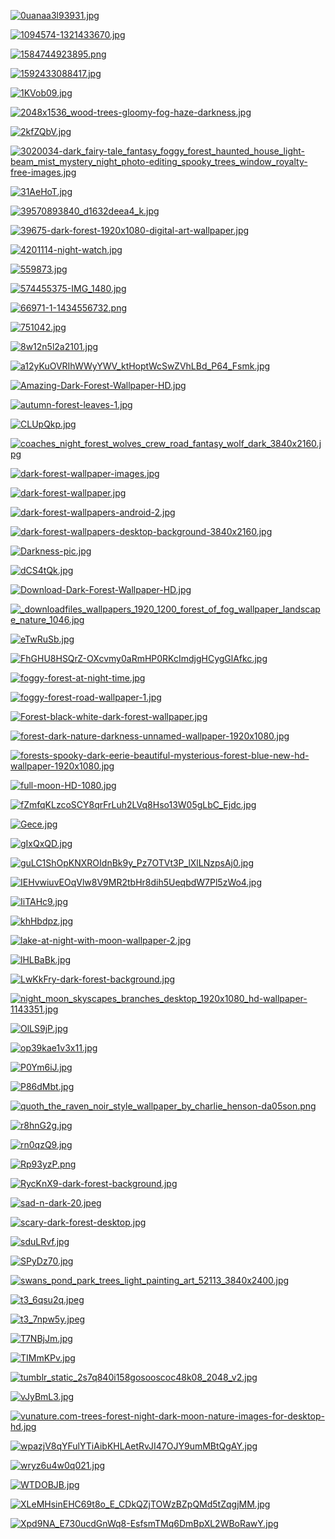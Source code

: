
<style>
img {
	max-width: 100%;
	height: auto;
}
</style>
	    
[![0uanaa3l93931.jpg](0uanaa3l93931.jpg "0uanaa3l93931.jpg")](0uanaa3l93931.jpg)

[![1094574-1321433670.jpg](1094574-1321433670.jpg "1094574-1321433670.jpg")](1094574-1321433670.jpg)

[![1584744923895.png](1584744923895.png "1584744923895.png")](1584744923895.png)

[![1592433088417.jpg](1592433088417.jpg "1592433088417.jpg")](1592433088417.jpg)

[![1KVob09.jpg](1KVob09.jpg "1KVob09.jpg")](1KVob09.jpg)

[![2048x1536_wood-trees-gloomy-fog-haze-darkness.jpg](2048x1536_wood-trees-gloomy-fog-haze-darkness.jpg "2048x1536_wood-trees-gloomy-fog-haze-darkness.jpg")](2048x1536_wood-trees-gloomy-fog-haze-darkness.jpg)

[![2kfZQbV.jpg](2kfZQbV.jpg "2kfZQbV.jpg")](2kfZQbV.jpg)

[![3020034-dark_fairy-tale_fantasy_foggy_forest_haunted_house_light-beam_mist_mystery_night_photo-editing_spooky_trees_window_royalty-free-images.jpg](3020034-dark_fairy-tale_fantasy_foggy_forest_haunted_house_light-beam_mist_mystery_night_photo-editing_spooky_trees_window_royalty-free-images.jpg "3020034-dark_fairy-tale_fantasy_foggy_forest_haunted_house_light-beam_mist_mystery_night_photo-editing_spooky_trees_window_royalty-free-images.jpg")](3020034-dark_fairy-tale_fantasy_foggy_forest_haunted_house_light-beam_mist_mystery_night_photo-editing_spooky_trees_window_royalty-free-images.jpg)

[![31AeHoT.jpg](31AeHoT.jpg "31AeHoT.jpg")](31AeHoT.jpg)

[![39570893840_d1632deea4_k.jpg](39570893840_d1632deea4_k.jpg "39570893840_d1632deea4_k.jpg")](39570893840_d1632deea4_k.jpg)

[![39675-dark-forest-1920x1080-digital-art-wallpaper.jpg](39675-dark-forest-1920x1080-digital-art-wallpaper.jpg "39675-dark-forest-1920x1080-digital-art-wallpaper.jpg")](39675-dark-forest-1920x1080-digital-art-wallpaper.jpg)

[![4201114-night-watch.jpg](4201114-night-watch.jpg "4201114-night-watch.jpg")](4201114-night-watch.jpg)

[![559873.jpg](559873.jpg "559873.jpg")](559873.jpg)

[![574455375-IMG_1480.jpg](574455375-IMG_1480.jpg "574455375-IMG_1480.jpg")](574455375-IMG_1480.jpg)

[![66971-1-1434556732.png](66971-1-1434556732.png "66971-1-1434556732.png")](66971-1-1434556732.png)

[![751042.jpg](751042.jpg "751042.jpg")](751042.jpg)

[![8w12n5l2a2101.jpg](8w12n5l2a2101.jpg "8w12n5l2a2101.jpg")](8w12n5l2a2101.jpg)

[![a12yKuOVRIhWWyYWV_ktHoptWcSwZVhLBd_P64_Fsmk.jpg](a12yKuOVRIhWWyYWV_ktHoptWcSwZVhLBd_P64_Fsmk.jpg "a12yKuOVRIhWWyYWV_ktHoptWcSwZVhLBd_P64_Fsmk.jpg")](a12yKuOVRIhWWyYWV_ktHoptWcSwZVhLBd_P64_Fsmk.jpg)

[![Amazing-Dark-Forest-Wallpaper-HD.jpg](Amazing-Dark-Forest-Wallpaper-HD.jpg "Amazing-Dark-Forest-Wallpaper-HD.jpg")](Amazing-Dark-Forest-Wallpaper-HD.jpg)

[![autumn-forest-leaves-1.jpg](autumn-forest-leaves-1.jpg "autumn-forest-leaves-1.jpg")](autumn-forest-leaves-1.jpg)

[![CLUpQkp.jpg](CLUpQkp.jpg "CLUpQkp.jpg")](CLUpQkp.jpg)

[![coaches_night_forest_wolves_crew_road_fantasy_wolf_dark_3840x2160.jpg](coaches_night_forest_wolves_crew_road_fantasy_wolf_dark_3840x2160.jpg "coaches_night_forest_wolves_crew_road_fantasy_wolf_dark_3840x2160.jpg")](coaches_night_forest_wolves_crew_road_fantasy_wolf_dark_3840x2160.jpg)

[![dark-forest-wallpaper-images.jpg](dark-forest-wallpaper-images.jpg "dark-forest-wallpaper-images.jpg")](dark-forest-wallpaper-images.jpg)

[![dark-forest-wallpaper.jpg](dark-forest-wallpaper.jpg "dark-forest-wallpaper.jpg")](dark-forest-wallpaper.jpg)

[![dark-forest-wallpapers-android-2.jpg](dark-forest-wallpapers-android-2.jpg "dark-forest-wallpapers-android-2.jpg")](dark-forest-wallpapers-android-2.jpg)

[![dark-forest-wallpapers-desktop-background-3840x2160.jpg](dark-forest-wallpapers-desktop-background-3840x2160.jpg "dark-forest-wallpapers-desktop-background-3840x2160.jpg")](dark-forest-wallpapers-desktop-background-3840x2160.jpg)

[![Darkness-pic.jpg](Darkness-pic.jpg "Darkness-pic.jpg")](Darkness-pic.jpg)

[![dCS4tQk.jpg](dCS4tQk.jpg "dCS4tQk.jpg")](dCS4tQk.jpg)

[![Download-Dark-Forest-Wallpaper-HD.jpg](Download-Dark-Forest-Wallpaper-HD.jpg "Download-Dark-Forest-Wallpaper-HD.jpg")](Download-Dark-Forest-Wallpaper-HD.jpg)

[![_downloadfiles_wallpapers_1920_1200_forest_of_fog_wallpaper_landscape_nature_1046.jpg](_downloadfiles_wallpapers_1920_1200_forest_of_fog_wallpaper_landscape_nature_1046.jpg "_downloadfiles_wallpapers_1920_1200_forest_of_fog_wallpaper_landscape_nature_1046.jpg")](_downloadfiles_wallpapers_1920_1200_forest_of_fog_wallpaper_landscape_nature_1046.jpg)

[![eTwRuSb.jpg](eTwRuSb.jpg "eTwRuSb.jpg")](eTwRuSb.jpg)

[![FhGHU8HSQrZ-OXcvmy0aRmHP0RKcImdjgHCygGlAfkc.jpg](FhGHU8HSQrZ-OXcvmy0aRmHP0RKcImdjgHCygGlAfkc.jpg "FhGHU8HSQrZ-OXcvmy0aRmHP0RKcImdjgHCygGlAfkc.jpg")](FhGHU8HSQrZ-OXcvmy0aRmHP0RKcImdjgHCygGlAfkc.jpg)

[![foggy-forest-at-night-time.jpg](foggy-forest-at-night-time.jpg "foggy-forest-at-night-time.jpg")](foggy-forest-at-night-time.jpg)

[![foggy-forest-road-wallpaper-1.jpg](foggy-forest-road-wallpaper-1.jpg "foggy-forest-road-wallpaper-1.jpg")](foggy-forest-road-wallpaper-1.jpg)

[![Forest-black-white-dark-forest-wallpaper.jpg](Forest-black-white-dark-forest-wallpaper.jpg "Forest-black-white-dark-forest-wallpaper.jpg")](Forest-black-white-dark-forest-wallpaper.jpg)

[![forest-dark-nature-darkness-unnamed-wallpaper-1920x1080.jpg](forest-dark-nature-darkness-unnamed-wallpaper-1920x1080.jpg "forest-dark-nature-darkness-unnamed-wallpaper-1920x1080.jpg")](forest-dark-nature-darkness-unnamed-wallpaper-1920x1080.jpg)

[![forests-spooky-dark-eerie-beautiful-mysterious-forest-blue-new-hd-wallpaper-1920x1080.jpg](forests-spooky-dark-eerie-beautiful-mysterious-forest-blue-new-hd-wallpaper-1920x1080.jpg "forests-spooky-dark-eerie-beautiful-mysterious-forest-blue-new-hd-wallpaper-1920x1080.jpg")](forests-spooky-dark-eerie-beautiful-mysterious-forest-blue-new-hd-wallpaper-1920x1080.jpg)

[![full-moon-HD-1080.jpg](full-moon-HD-1080.jpg "full-moon-HD-1080.jpg")](full-moon-HD-1080.jpg)

[![fZmfqKLzcoSCY8qrFrLuh2LVq8Hso13W05gLbC_Ejdc.jpg](fZmfqKLzcoSCY8qrFrLuh2LVq8Hso13W05gLbC_Ejdc.jpg "fZmfqKLzcoSCY8qrFrLuh2LVq8Hso13W05gLbC_Ejdc.jpg")](fZmfqKLzcoSCY8qrFrLuh2LVq8Hso13W05gLbC_Ejdc.jpg)

[![Gece.jpg](Gece.jpg "Gece.jpg")](Gece.jpg)

[![gIxQxQD.jpg](gIxQxQD.jpg "gIxQxQD.jpg")](gIxQxQD.jpg)

[![guLC1ShOpKNXROIdnBk9y_Pz7OTVt3P_lXlLNzpsAj0.jpg](guLC1ShOpKNXROIdnBk9y_Pz7OTVt3P_lXlLNzpsAj0.jpg "guLC1ShOpKNXROIdnBk9y_Pz7OTVt3P_lXlLNzpsAj0.jpg")](guLC1ShOpKNXROIdnBk9y_Pz7OTVt3P_lXlLNzpsAj0.jpg)

[![IEHvwiuvEOqVlw8V9MR2tbHr8dih5UeqbdW7Pl5zWo4.jpg](IEHvwiuvEOqVlw8V9MR2tbHr8dih5UeqbdW7Pl5zWo4.jpg "IEHvwiuvEOqVlw8V9MR2tbHr8dih5UeqbdW7Pl5zWo4.jpg")](IEHvwiuvEOqVlw8V9MR2tbHr8dih5UeqbdW7Pl5zWo4.jpg)

[![IiTAHc9.jpg](IiTAHc9.jpg "IiTAHc9.jpg")](IiTAHc9.jpg)

[![khHbdpz.jpg](khHbdpz.jpg "khHbdpz.jpg")](khHbdpz.jpg)

[![lake-at-night-with-moon-wallpaper-2.jpg](lake-at-night-with-moon-wallpaper-2.jpg "lake-at-night-with-moon-wallpaper-2.jpg")](lake-at-night-with-moon-wallpaper-2.jpg)

[![lHLBaBk.jpg](lHLBaBk.jpg "lHLBaBk.jpg")](lHLBaBk.jpg)

[![LwKkFry-dark-forest-background.jpg](LwKkFry-dark-forest-background.jpg "LwKkFry-dark-forest-background.jpg")](LwKkFry-dark-forest-background.jpg)

[![night_moon_skyscapes_branches_desktop_1920x1080_hd-wallpaper-1143351.jpg](night_moon_skyscapes_branches_desktop_1920x1080_hd-wallpaper-1143351.jpg "night_moon_skyscapes_branches_desktop_1920x1080_hd-wallpaper-1143351.jpg")](night_moon_skyscapes_branches_desktop_1920x1080_hd-wallpaper-1143351.jpg)

[![OlLS9jP.jpg](OlLS9jP.jpg "OlLS9jP.jpg")](OlLS9jP.jpg)

[![op39kae1v3x11.jpg](op39kae1v3x11.jpg "op39kae1v3x11.jpg")](op39kae1v3x11.jpg)

[![P0Ym6iJ.jpg](P0Ym6iJ.jpg "P0Ym6iJ.jpg")](P0Ym6iJ.jpg)

[![P86dMbt.jpg](P86dMbt.jpg "P86dMbt.jpg")](P86dMbt.jpg)

[![quoth_the_raven_noir_style_wallpaper_by_charlie_henson-da05son.png](quoth_the_raven_noir_style_wallpaper_by_charlie_henson-da05son.png "quoth_the_raven_noir_style_wallpaper_by_charlie_henson-da05son.png")](quoth_the_raven_noir_style_wallpaper_by_charlie_henson-da05son.png)

[![r8hnG2g.jpg](r8hnG2g.jpg "r8hnG2g.jpg")](r8hnG2g.jpg)

[![rn0qzQ9.jpg](rn0qzQ9.jpg "rn0qzQ9.jpg")](rn0qzQ9.jpg)

[![Rp93yzP.png](Rp93yzP.png "Rp93yzP.png")](Rp93yzP.png)

[![RycKnX9-dark-forest-background.jpg](RycKnX9-dark-forest-background.jpg "RycKnX9-dark-forest-background.jpg")](RycKnX9-dark-forest-background.jpg)

[![sad-n-dark-20.jpeg](sad-n-dark-20.jpeg "sad-n-dark-20.jpeg")](sad-n-dark-20.jpeg)

[![scary-dark-forest-desktop.jpg](scary-dark-forest-desktop.jpg "scary-dark-forest-desktop.jpg")](scary-dark-forest-desktop.jpg)

[![sduLRvf.jpg](sduLRvf.jpg "sduLRvf.jpg")](sduLRvf.jpg)

[![SPyDz70.jpg](SPyDz70.jpg "SPyDz70.jpg")](SPyDz70.jpg)

[![swans_pond_park_trees_light_painting_art_52113_3840x2400.jpg](swans_pond_park_trees_light_painting_art_52113_3840x2400.jpg "swans_pond_park_trees_light_painting_art_52113_3840x2400.jpg")](swans_pond_park_trees_light_painting_art_52113_3840x2400.jpg)

[![t3_6qsu2q.jpeg](t3_6qsu2q.jpeg "t3_6qsu2q.jpeg")](t3_6qsu2q.jpeg)

[![t3_7npw5y.jpeg](t3_7npw5y.jpeg "t3_7npw5y.jpeg")](t3_7npw5y.jpeg)

[![T7NBjJm.jpg](T7NBjJm.jpg "T7NBjJm.jpg")](T7NBjJm.jpg)

[![TIMmKPv.jpg](TIMmKPv.jpg "TIMmKPv.jpg")](TIMmKPv.jpg)

[![tumblr_static_2s7q840i158gosooscoc48k08_2048_v2.jpg](tumblr_static_2s7q840i158gosooscoc48k08_2048_v2.jpg "tumblr_static_2s7q840i158gosooscoc48k08_2048_v2.jpg")](tumblr_static_2s7q840i158gosooscoc48k08_2048_v2.jpg)

[![vJyBmL3.jpg](vJyBmL3.jpg "vJyBmL3.jpg")](vJyBmL3.jpg)

[![vunature.com-trees-forest-night-dark-moon-nature-images-for-desktop-hd.jpg](vunature.com-trees-forest-night-dark-moon-nature-images-for-desktop-hd.jpg "vunature.com-trees-forest-night-dark-moon-nature-images-for-desktop-hd.jpg")](vunature.com-trees-forest-night-dark-moon-nature-images-for-desktop-hd.jpg)

[![wpazjV8qYFulYTiAibKHLAetRvJI47OJY9umMBtQgAY.jpg](wpazjV8qYFulYTiAibKHLAetRvJI47OJY9umMBtQgAY.jpg "wpazjV8qYFulYTiAibKHLAetRvJI47OJY9umMBtQgAY.jpg")](wpazjV8qYFulYTiAibKHLAetRvJI47OJY9umMBtQgAY.jpg)

[![wryz6u4w0q021.jpg](wryz6u4w0q021.jpg "wryz6u4w0q021.jpg")](wryz6u4w0q021.jpg)

[![WTDOBJB.jpg](WTDOBJB.jpg "WTDOBJB.jpg")](WTDOBJB.jpg)

[![XLeMHsinEHC69t8o_E_CDkQZjTOWzBZpQMd5tZqgjMM.jpg](XLeMHsinEHC69t8o_E_CDkQZjTOWzBZpQMd5tZqgjMM.jpg "XLeMHsinEHC69t8o_E_CDkQZjTOWzBZpQMd5tZqgjMM.jpg")](XLeMHsinEHC69t8o_E_CDkQZjTOWzBZpQMd5tZqgjMM.jpg)

[![Xpd9NA_E730ucdGnWq8-EsfsmTMq6DmBpXL2WBoRawY.jpg](Xpd9NA_E730ucdGnWq8-EsfsmTMq6DmBpXL2WBoRawY.jpg "Xpd9NA_E730ucdGnWq8-EsfsmTMq6DmBpXL2WBoRawY.jpg")](Xpd9NA_E730ucdGnWq8-EsfsmTMq6DmBpXL2WBoRawY.jpg)


